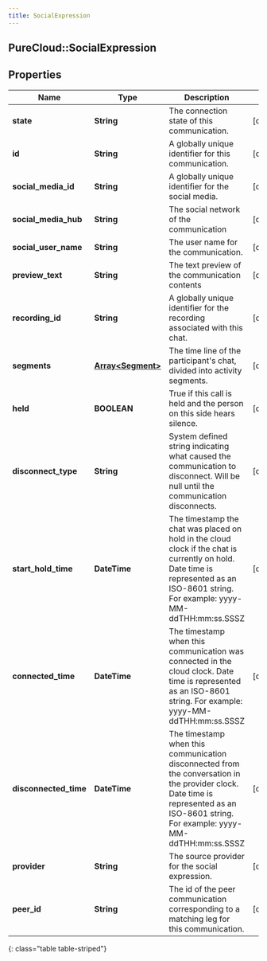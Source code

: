 ```yaml
---
title: SocialExpression
---
```

## PureCloud::SocialExpression

## Properties

|Name | Type | Description | Notes|
|------------ | ------------- | ------------- | -------------|
| **state** | **String** | The connection state of this communication. | [optional] |
| **id** | **String** | A globally unique identifier for this communication. | [optional] |
| **social_media_id** | **String** | A globally unique identifier for the social media. | [optional] |
| **social_media_hub** | **String** | The social network of the communication | [optional] |
| **social_user_name** | **String** | The user name for the communication. | [optional] |
| **preview_text** | **String** | The text preview of the communication contents | [optional] |
| **recording_id** | **String** | A globally unique identifier for the recording associated with this chat. | [optional] |
| **segments** | [**Array&lt;Segment&gt;**](Segment.html) | The time line of the participant&#39;s chat, divided into activity segments. | [optional] |
| **held** | **BOOLEAN** | True if this call is held and the person on this side hears silence. | [optional] |
| **disconnect_type** | **String** | System defined string indicating what caused the communication to disconnect. Will be null until the communication disconnects. | [optional] |
| **start_hold_time** | **DateTime** | The timestamp the chat was placed on hold in the cloud clock if the chat is currently on hold. Date time is represented as an ISO-8601 string. For example: yyyy-MM-ddTHH:mm:ss.SSSZ | [optional] |
| **connected_time** | **DateTime** | The timestamp when this communication was connected in the cloud clock. Date time is represented as an ISO-8601 string. For example: yyyy-MM-ddTHH:mm:ss.SSSZ | [optional] |
| **disconnected_time** | **DateTime** | The timestamp when this communication disconnected from the conversation in the provider clock. Date time is represented as an ISO-8601 string. For example: yyyy-MM-ddTHH:mm:ss.SSSZ | [optional] |
| **provider** | **String** | The source provider for the social expression. | [optional] |
| **peer_id** | **String** | The id of the peer communication corresponding to a matching leg for this communication. | [optional] |
{: class="table table-striped"}


